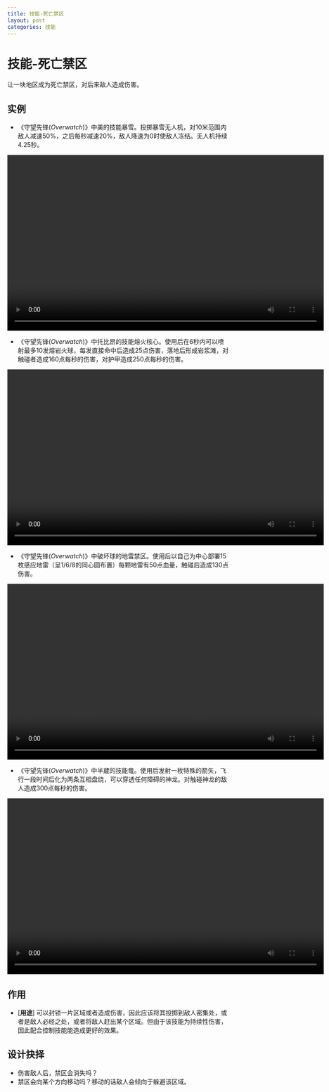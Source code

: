 ```yaml
---
title: 技能-死亡禁区
layout: post
categories: 技能
---
```


# 技能-死亡禁区
让一块地区成为死亡禁区，对后来敌人造成伤害。

## 实例
- 《守望先锋(*Overwatch*)》中美的技能暴雪。投掷暴雪无人机，对10米范围内敌人减速50%，之后每秒减速20%，敌人降速为0时使敌人冻结。无人机持续4.25秒。

<video width="720" height="400" controls>
    <source src="/videos/美-暴雪.mp4" type="video/mp4">
</video>

- 《守望先锋(*Overwatch*)》中托比昂的技能熔火核心。使用后在6秒内可以喷射最多10发熔岩火球，每发直接命中后造成25点伤害，落地后形成岩浆滩，对触碰者造成160点每秒的伤害，对护甲造成250点每秒的伤害。

<video width="720" height="400" controls>
    <source src="/videos/托比昂-熔火核心.mp4" type="video/mp4">
</video>

- 《守望先锋(*Overwatch*)》中破坏球的地雷禁区。使用后以自己为中心部署15枚感应地雷（呈1/6/8的同心圆布置）每颗地雷有50点血量，触碰后造成130点伤害。

<video width="720" height="400" controls>
    <source src="/videos/破坏球-地雷禁区.mp4" type="video/mp4">
</video>

- 《守望先锋(*Overwatch*)》中半蔵的技能竜。使用后发射一枚特殊的箭矢，飞行一段时间后化为两条互相盘绕，可以穿透任何障碍的神龙。对触碰神龙的敌人造成300点每秒的伤害。

<video width="720" height="400" controls>
    <source src="/videos/半藏-竜.mp4" type="video/mp4">
</video>

## 作用
- [**用途**] 可以封锁一片区域或者造成伤害，因此应该将其投掷到敌人密集处，或者是敌人必经之处，或者将敌人赶出某个区域。但由于该技能为持续性伤害，因此配合控制技能能造成更好的效果。

## 设计抉择
- 伤害敌人后，禁区会消失吗？
- 禁区会向某个方向移动吗？移动的话敌人会倾向于躲避该区域。
